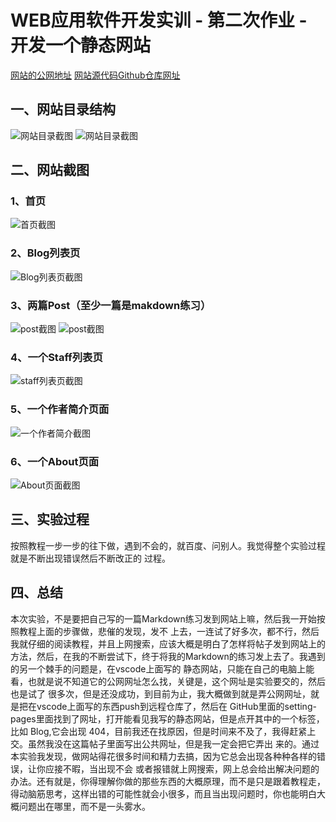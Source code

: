 # WEB应用软件开发实训 - 第二次作业 - 开发一个静态网站

[网站的公网地址](https://mint123673.github.io/step_by_step/)
[网站源代码Github仓库网址](https://github.com/Mint123673/step_by_step)

## 一、网站目录结构
![网站目录截图](https://img.vim-cn.com/ed/0856d4f154bc7fe0ff78e0f061b904bbc551a2.png)
![网站目录截图](https://img.vim-cn.com/f3/0f44c2b2b0dde921521d74eb6cc337be8ed39a.png)
## 二、网站截图
### 1、首页
![首页截图](https://img.vim-cn.com/a9/16914333d9351a01259b9bea634ec2e4847136.png)
### 2、Blog列表页
![Blog列表页截图](https://img.vim-cn.com/60/5d26d9efa3ddcbad57a64cae472e1acbbefaee.png)
### 3、两篇Post（至少一篇是makdown练习）
![post截图](https://img.vim-cn.com/2e/060cfd9764b90b1c7bcfa1c476add615719b8f.png)
![post截图](https://img.vim-cn.com/9d/42c8c58e6c57af331c565a1b4f2ef81be7850a.png)
### 4、一个Staff列表页
![staff列表页截图](https://img.vim-cn.com/56/ec7e99ba0073895d819d93bcc8929475b96691.png)
### 5、一个作者简介页面
![一个作者简介截图](https://img.vim-cn.com/cb/525f28395d836d7180b2a19560fdc202880556.png)
### 6、一个About页面
![About页面截图](https://img.vim-cn.com/91/3d7fdd03250abc847ef2b90c713d3cf06a2d99.png)
## 三、实验过程
按照教程一步一步的往下做，遇到不会的，就百度、问别人。我觉得整个实验过程就是不断出现错误然后不断改正的
过程。
## 四、总结
本次实验，不是要把自己写的一篇Markdown练习发到网站上嘛，然后我一开始按照教程上面的步骤做，悲催的发现，发不
上去，一连试了好多次，都不行，然后我就仔细的阅读教程，并且上网搜索，应该大概是明白了怎样将帖子发到网站上的
方法，然后，在我的不断尝试下，终于将我的Markdown的练习发上去了。我遇到的另一个棘手的问题是，在vscode上面写的
静态网站，只能在自己的电脑上能看，也就是说不知道它的公网网址怎么找，关键是，这个网址是实验要交的，然后也是试了
很多次，但是还没成功，到目前为止，我大概做到就是弄公网网址，就是把在vscode上面写的东西push到远程仓库了，然后在
GitHub里面的setting-pages里面找到了网址，打开能看见我写的静态网站，但是点开其中的一个标签，比如 Blog,它会出现
404，目前我还在找原因，但是时间来不及了，我得赶紧上交。虽然我没在这篇帖子里面写出公共网址，但是我一定会把它弄出
来的。通过本实验我发现，做网站得花很多时间和精力去搞，因为它总会出现各种种各样的错误，让你应接不暇，当出现不会
或者报错就上网搜索，网上总会给出解决问题的办法。还有就是，你得理解你做的那些东西的大概原理，而不是只是跟着教程走，
得动脑筋思考，这样出错的可能性就会小很多，而且当出现问题时，你也能明白大概问题出在哪里，而不是一头雾水。
